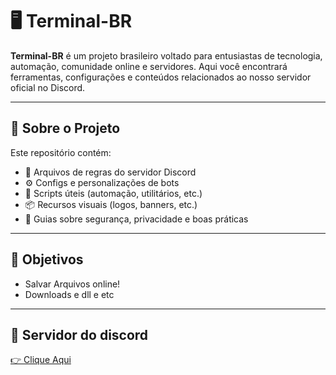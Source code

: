 # 🖥️ Terminal-BR

**Terminal-BR** é um projeto brasileiro voltado para entusiastas de tecnologia, automação, comunidade online e servidores. Aqui você encontrará ferramentas, configurações e conteúdos relacionados ao nosso servidor oficial no Discord.

---

## 📁 Sobre o Projeto

Este repositório contém:

- 📜 Arquivos de regras do servidor Discord  
- ⚙️ Configs e personalizações de bots  
- 🧩 Scripts úteis (automação, utilitários, etc.)  
- 📦 Recursos visuais (logos, banners, etc.)  
- 🔐 Guias sobre segurança, privacidade e boas práticas

---

## 📌 Objetivos

- Salvar Arquivos online!
- Downloads e dll e etc

---

## 👾 Servidor do discord 
[👉 Clique Aqui](https://discord.gg/aqZYEhGHaS)
